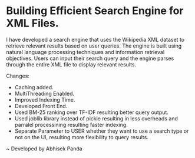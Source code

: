 # Building Efficient Search Engine for XML Files.
 
I have developed a search engine that uses the Wikipedia XML dataset to retrieve relevant results based on user queries. The engine is built using natural language processing techniques and information retrieval objectives. Users can input their search query and the engine parses through the entire XML file to display relevant results.

Changes:
- Caching added.
- MultiThreading Enabled.
- Improved Indexing Time.
- Developed Front End.
- Used BM-25 ranking over TF-IDF resulting better query output.
- Used joblib library instead of pickle resulting in less overheads and parralel processining resulting faster indexing.
- Separate Parameter to USER whether they want to use a search type or not on the UI, resulting more flexibility to query results.


~ Developed by Abhisek Panda
